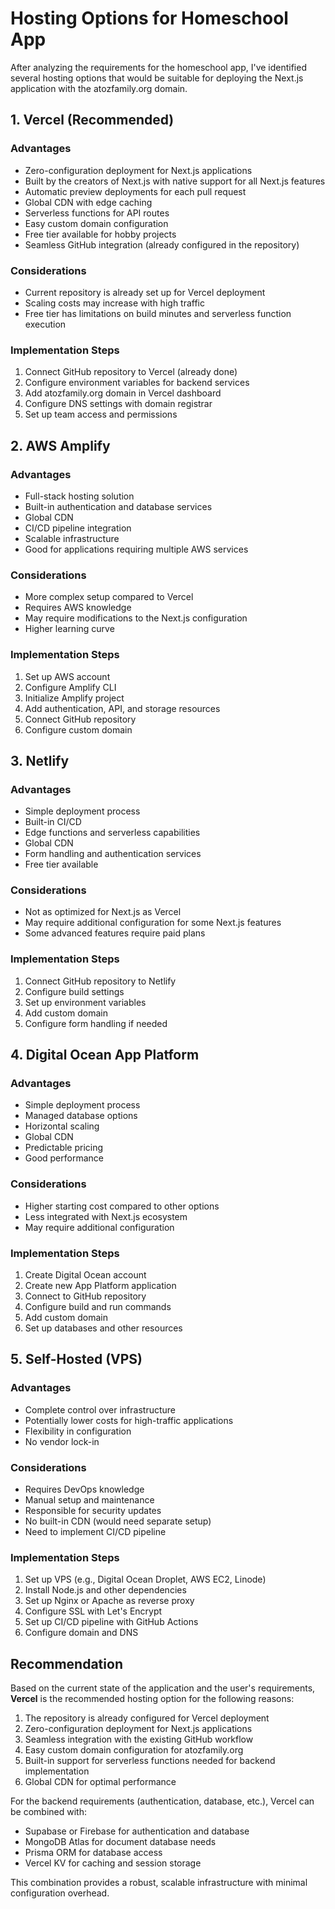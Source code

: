 # Hosting Options for Homeschool App

After analyzing the requirements for the homeschool app, I've identified several hosting options that would be suitable for deploying the Next.js application with the atozfamily.org domain.

## 1. Vercel (Recommended)

### Advantages
- Zero-configuration deployment for Next.js applications
- Built by the creators of Next.js with native support for all Next.js features
- Automatic preview deployments for each pull request
- Global CDN with edge caching
- Serverless functions for API routes
- Easy custom domain configuration
- Free tier available for hobby projects
- Seamless GitHub integration (already configured in the repository)

### Considerations
- Current repository is already set up for Vercel deployment
- Scaling costs may increase with high traffic
- Free tier has limitations on build minutes and serverless function execution

### Implementation Steps
1. Connect GitHub repository to Vercel (already done)
2. Configure environment variables for backend services
3. Add atozfamily.org domain in Vercel dashboard
4. Configure DNS settings with domain registrar
5. Set up team access and permissions

## 2. AWS Amplify

### Advantages
- Full-stack hosting solution
- Built-in authentication and database services
- Global CDN
- CI/CD pipeline integration
- Scalable infrastructure
- Good for applications requiring multiple AWS services

### Considerations
- More complex setup compared to Vercel
- Requires AWS knowledge
- May require modifications to the Next.js configuration
- Higher learning curve

### Implementation Steps
1. Set up AWS account
2. Configure Amplify CLI
3. Initialize Amplify project
4. Add authentication, API, and storage resources
5. Connect GitHub repository
6. Configure custom domain

## 3. Netlify

### Advantages
- Simple deployment process
- Built-in CI/CD
- Edge functions and serverless capabilities
- Global CDN
- Form handling and authentication services
- Free tier available

### Considerations
- Not as optimized for Next.js as Vercel
- May require additional configuration for some Next.js features
- Some advanced features require paid plans

### Implementation Steps
1. Connect GitHub repository to Netlify
2. Configure build settings
3. Set up environment variables
4. Add custom domain
5. Configure form handling if needed

## 4. Digital Ocean App Platform

### Advantages
- Simple deployment process
- Managed database options
- Horizontal scaling
- Global CDN
- Predictable pricing
- Good performance

### Considerations
- Higher starting cost compared to other options
- Less integrated with Next.js ecosystem
- May require additional configuration

### Implementation Steps
1. Create Digital Ocean account
2. Create new App Platform application
3. Connect to GitHub repository
4. Configure build and run commands
5. Add custom domain
6. Set up databases and other resources

## 5. Self-Hosted (VPS)

### Advantages
- Complete control over infrastructure
- Potentially lower costs for high-traffic applications
- Flexibility in configuration
- No vendor lock-in

### Considerations
- Requires DevOps knowledge
- Manual setup and maintenance
- Responsible for security updates
- No built-in CDN (would need separate setup)
- Need to implement CI/CD pipeline

### Implementation Steps
1. Set up VPS (e.g., Digital Ocean Droplet, AWS EC2, Linode)
2. Install Node.js and other dependencies
3. Set up Nginx or Apache as reverse proxy
4. Configure SSL with Let's Encrypt
5. Set up CI/CD pipeline with GitHub Actions
6. Configure domain and DNS

## Recommendation

Based on the current state of the application and the user's requirements, **Vercel** is the recommended hosting option for the following reasons:

1. The repository is already configured for Vercel deployment
2. Zero-configuration deployment for Next.js applications
3. Seamless integration with the existing GitHub workflow
4. Easy custom domain configuration for atozfamily.org
5. Built-in support for serverless functions needed for backend implementation
6. Global CDN for optimal performance

For the backend requirements (authentication, database, etc.), Vercel can be combined with:
- Supabase or Firebase for authentication and database
- MongoDB Atlas for document database needs
- Prisma ORM for database access
- Vercel KV for caching and session storage

This combination provides a robust, scalable infrastructure with minimal configuration overhead.
